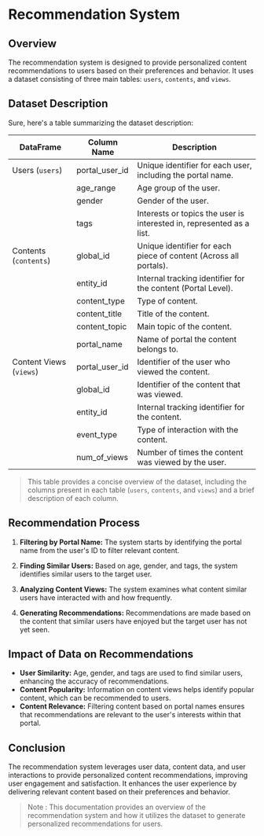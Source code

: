 # Recommendation System

## Overview
The recommendation system is designed to provide personalized content recommendations to users based on their preferences and behavior. It uses a dataset consisting of three main tables: `users`, `contents`, and `views`. 

## Dataset Description
Sure, here's a table summarizing the dataset description:

| DataFrame     | Column Name      | Description                                       |
|----------------|------------------|---------------------------------------------------|
| Users (`users`) | portal_user_id   | Unique identifier for each user, including the portal name. |
|                | age_range        | Age group of the user.                            |
|                | gender           | Gender of the user.                               |
|                | tags             | Interests or topics the user is interested in, represented as a list. |
| Contents (`contents`) | global_id   | Unique identifier for each piece of content (Across all portals).     |
|                        | entity_id  | Internal tracking identifier for the content (Portal Level).    |
|                        | content_type | Type of content.                               |
|                        | content_title | Title of the content.                           |
|                        | content_topic | Main topic of the content.             |
|                        | portal_name   | Name of portal the content belongs to.  |
| Content Views (`views`) | portal_user_id | Identifier of the user who viewed the content. |
|                          | global_id       | Identifier of the content that was viewed.    |
|                          | entity_id       | Internal tracking identifier for the content. |
|                          | event_type      | Type of interaction with the content.         |
|                          | num_of_views    | Number of times the content was viewed by the user. |

> This table provides a concise overview of the dataset, including the columns present in each table (`users`, `contents`, and `views`) and a brief description of each column.

## Recommendation Process
1. **Filtering by Portal Name:** The system starts by identifying the portal name from the user's ID to filter relevant content.

2. **Finding Similar Users:** Based on age, gender, and tags, the system identifies similar users to the target user.

3. **Analyzing Content Views:** The system examines what content similar users have interacted with and how frequently.

4. **Generating Recommendations:** Recommendations are made based on the content that similar users have enjoyed but the target user has not yet seen.

## Impact of Data on Recommendations
- **User Similarity:** Age, gender, and tags are used to find similar users, enhancing the accuracy of recommendations.
- **Content Popularity:** Information on content views helps identify popular content, which can be recommended to users.
- **Content Relevance:** Filtering content based on portal names ensures that recommendations are relevant to the user's interests within that portal.

## Conclusion
The recommendation system leverages user data, content data, and user interactions to provide personalized content recommendations, improving user engagement and satisfaction. It enhances the user experience by delivering relevant content based on their preferences and behavior.

> Note : This documentation provides an overview of the recommendation system and how it utilizes the dataset to generate personalized recommendations for users.